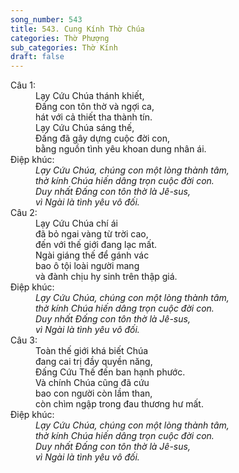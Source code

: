 ```yaml
---
song_number: 543
title: 543. Cung Kính Thờ Chúa
categories: Thờ Phượng
sub_categories: Thờ Kính
draft: false
---
```

<dl><dt>Câu 1:</dt><dd data-verse="1">Lạy Cứu Chúa thánh khiết, <br/>Đấng con tôn thờ và ngợi ca, <br/>hát với cả thiết tha thành tín. <br/>Lạy Cứu Chúa sáng thế, <br/>Đấng đã gây dựng cuộc đời con, <br/>bằng nguồn tình yêu khoan dung nhân ái. </dd><dt>Điệp khúc:</dt><dd data-chorus="1"><em>Lạy Cứu Chúa, chúng con một lòng thành tâm, <br/>thờ kính Chúa hiến dâng trọn cuộc đời con. <br/>Duy nhất Đấng con tôn thờ là Jê-sus, <br/>vì Ngài là tình yêu vô đối. </em></dd><dt>Câu 2:</dt><dd data-verse="2">Lạy Cứu Chúa chí ái <br/>đã bỏ ngai vàng từ trời cao, <br/>đến với thế giới đang lạc mất. <br/>Ngài giáng thế để gánh vác <br/>bao ô tội loài người mang <br/>và đành chịu hy sinh trên thập giá. </dd><dt>Điệp khúc:</dt><dd data-chorus="1"><em>Lạy Cứu Chúa, chúng con một lòng thành tâm, <br/>thờ kính Chúa hiến dâng trọn cuộc đời con. <br/>Duy nhất Đấng con tôn thờ là Jê-sus, <br/>vì Ngài là tình yêu vô đối. </em></dd><dt>Câu 3:</dt><dd data-verse="3">Toàn thế giới khá biết Chúa <br/>đang cai trị đầy quyền năng, <br/>Đấng Cứu Thế đến ban hạnh phước. <br/>Và chính Chúa cũng đã cứu <br/>bao con người còn lầm than, <br/>còn chìm ngập trong đau thương hư mất. </dd><dt>Điệp khúc:</dt><dd data-chorus="1"><em>Lạy Cứu Chúa, chúng con một lòng thành tâm, <br/>thờ kính Chúa hiến dâng trọn cuộc đời con. <br/>Duy nhất Đấng con tôn thờ là Jê-sus, <br/>vì Ngài là tình yêu vô đối. </em></dd></dl>